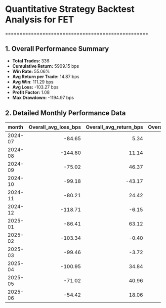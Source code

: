# Quantitative Strategy Backtest Analysis for FET
==================================================

## 1. Overall Performance Summary

- **Total Trades:** 336
- **Cumulative Return:** 5909.15 bps
- **Win Rate:** 55.06%
- **Avg Return per Trade:** 14.87 bps
- **Avg Win:** 111.29 bps
- **Avg Loss:** -103.27 bps
- **Profit Factor:** 1.08
- **Max Drawdown:** -1194.97 bps

## 2. Detailed Monthly Performance Data

| month   |   Overall_avg_loss_bps |   Overall_avg_return_bps |   Overall_avg_win_bps |   Overall_cumulative_return_bps |   Overall_max_drawdown_bps |   Overall_median_return_bps |   Overall_std_return_bps |   Overall_total_trades |   Overall_win_rate |   down_long_avg_loss_bps |   down_long_avg_return_bps |   down_long_avg_win_bps |   down_long_cumulative_return_bps |   down_long_max_drawdown_bps |   down_long_median_return_bps |   down_long_std_return_bps |   down_long_total_trades |   down_long_win_rate |   up_long_avg_loss_bps |   up_long_avg_return_bps |   up_long_avg_win_bps |   up_long_cumulative_return_bps |   up_long_max_drawdown_bps |   up_long_median_return_bps |   up_long_std_return_bps |   up_long_total_trades |   up_long_win_rate |
|:--------|-----------------------:|-------------------------:|----------------------:|--------------------------------:|---------------------------:|----------------------------:|-------------------------:|-----------------------:|-------------------:|-------------------------:|---------------------------:|------------------------:|----------------------------------:|-----------------------------:|------------------------------:|---------------------------:|-------------------------:|---------------------:|-----------------------:|-------------------------:|----------------------:|--------------------------------:|---------------------------:|----------------------------:|-------------------------:|-----------------------:|-------------------:|
| 2024-07 |                 -84.65 |                     5.34 |                104.32 |                           97.24 |                    -458.33 |                      -27.52 |                   120.69 |                  21.00 |               0.48 |                   -86.28 |                       0.77 |                   97.50 |                              0.96 |                      -458.33 |                        -27.52 |                     120.15 |                    19.00 |                 0.47 |                 -68.37 |                    48.70 |                165.78 |                           96.27 |                     -68.37 |                       48.70 |                   117.07 |                   2.00 |               0.50 |
| 2024-08 |                -144.80 |                    11.14 |                143.45 |                          573.61 |                   -1194.97 |                        9.81 |                   199.36 |                  61.00 |               0.54 |                  -148.92 |                      -4.19 |                  127.38 |                           -256.14 |                     -1454.63 |                          7.62 |                     198.40 |                    42.00 |                 0.52 |                -134.48 |                    45.03 |                175.58 |                          851.57 |                    -478.68 |                       60.42 |                   197.29 |                  19.00 |               0.58 |
| 2024-09 |                 -75.02 |                    46.37 |                 96.95 |                          811.33 |                    -149.72 |                       70.22 |                    86.89 |                  17.00 |               0.71 |                   -63.89 |                      52.90 |                   95.37 |                            818.44 |                      -149.72 |                         70.22 |                      79.81 |                    15.00 |                 0.73 |                -119.55 |                    -2.60 |                114.34 |                           -6.58 |                    -119.55 |                       -2.60 |                   116.95 |                   2.00 |               0.50 |
| 2024-10 |                 -99.18 |                   -43.17 |                 68.87 |                         -386.48 |                    -444.39 |                      -16.92 |                   102.91 |                   9.00 |               0.33 |                   -99.18 |                     -43.17 |                   68.87 |                           -386.48 |                      -444.39 |                        -16.92 |                     102.91 |                     9.00 |                 0.33 |                 nan    |                   nan    |                nan    |                          nan    |                     nan    |                      nan    |                   nan    |                 nan    |             nan    |
| 2024-11 |                 -80.21 |                    24.42 |                 94.18 |                         1000.78 |                    -455.57 |                       28.77 |                   104.91 |                  40.00 |               0.60 |                   -68.35 |                      37.12 |                   92.15 |                           1365.75 |                      -304.23 |                         43.14 |                      97.49 |                    35.00 |                 0.66 |                -115.79 |                   -64.44 |                140.96 |                         -321.12 |                    -226.13 |                      -97.19 |                   111.72 |                   5.00 |               0.20 |
| 2024-12 |                -118.71 |                    -6.15 |                106.41 |                         -310.81 |                   -1009.33 |                        2.37 |                   143.36 |                  44.00 |               0.50 |                  -121.59 |                      -7.28 |                  119.72 |                           -315.68 |                      -946.03 |                         -6.66 |                     152.06 |                    38.00 |                 0.47 |                 -89.95 |                     1.05 |                 46.55 |                            5.03 |                     -97.77 |                       38.16 |                    64.98 |                   6.00 |               0.67 |
| 2025-01 |                 -86.41 |                    63.12 |                169.92 |                         1584.73 |                    -303.97 |                       16.35 |                   182.49 |                  24.00 |               0.58 |                   -82.91 |                      62.55 |                  155.11 |                           1160.52 |                      -305.45 |                         40.75 |                     166.15 |                    18.00 |                 0.61 |                 -94.58 |                    64.83 |                224.24 |                          380.10 |                    -276.52 |                      -18.57 |                   224.48 |                   6.00 |               0.50 |
| 2025-02 |                -103.34 |                    -0.40 |                 86.29 |                          -41.56 |                    -543.38 |                        5.31 |                   125.84 |                  35.00 |               0.54 |                  -104.48 |                      -4.24 |                   89.31 |                           -146.71 |                      -605.67 |                          5.31 |                     130.68 |                    29.00 |                 0.52 |                 -95.36 |                    18.18 |                 74.95 |                          106.71 |                    -141.24 |                       20.19 |                    97.04 |                   6.00 |               0.67 |
| 2025-03 |                 -99.46 |                    -3.72 |                 70.74 |                         -137.19 |                    -620.73 |                       12.69 |                   108.43 |                  32.00 |               0.56 |                   -74.06 |                      14.46 |                   71.74 |                            402.47 |                      -288.43 |                         22.49 |                      85.02 |                    28.00 |                 0.61 |                -192.60 |                  -131.03 |                 53.67 |                         -518.78 |                    -565.33 |                     -133.92 |                   157.91 |                   4.00 |               0.25 |
| 2025-04 |                -100.95 |                    34.84 |                148.00 |                          770.85 |                    -271.80 |                       22.52 |                   143.62 |                  22.00 |               0.55 |                   -98.79 |                      21.31 |                  141.41 |                            371.35 |                      -271.80 |                          5.64 |                     143.71 |                    18.00 |                 0.50 |                -120.33 |                    95.74 |                167.76 |                          385.20 |                    -120.33 |                      151.29 |                   126.38 |                   4.00 |               0.75 |
| 2025-05 |                 -71.02 |                    40.96 |                119.34 |                          706.62 |                    -372.82 |                       71.93 |                   119.15 |                  17.00 |               0.59 |                   -75.50 |                      55.77 |                  128.69 |                            797.92 |                      -296.31 |                         86.22 |                     124.56 |                    14.00 |                 0.64 |                 -59.83 |                   -28.15 |                 35.20 |                          -84.56 |                     -78.85 |                      -40.81 |                    47.41 |                   3.00 |               0.33 |
| 2025-06 |                 -54.42 |                    18.06 |                 72.42 |                          251.05 |                    -183.85 |                       17.10 |                    81.51 |                  14.00 |               0.57 |                   -54.42 |                       9.74 |                   64.74 |                            123.31 |                      -183.85 |                         14.48 |                      78.66 |                    13.00 |                 0.54 |                   0.00 |                   126.19 |                126.19 |                          126.19 |                       0.00 |                      126.19 |                     0.00 |                   1.00 |               1.00 |